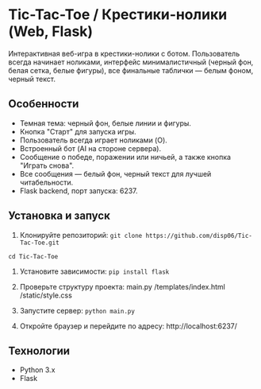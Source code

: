 # Tic-Tac-Toe / Крестики-нолики (Web, Flask)

Интерактивная веб-игра в крестики-нолики с ботом. Пользователь всегда начинает ноликами, интерфейс минималистичный (черный фон, белая сетка, белые фигуры), все финальные таблички — белым фоном, черный текст.

## Особенности

- Темная тема: черный фон, белые линии и фигуры.
- Кнопка "Старт" для запуска игры.
- Пользователь всегда играет ноликами (O).
- Встроенный бот (AI на стороне сервера).
- Сообщение о победе, поражении или ничьей, а также кнопка "Играть снова".
- Все сообщения — белый фон, черный текст для лучшей читабельности.
- Flask backend, порт запуска: 6237.

## Установка и запуск

1. Клонируйте репозиторий:
``git clone https://github.com/disp06/Tic-Tac-Toe.git``


``cd Tic-Tac-Toe``

1. Установите зависимости:
``pip install flask
``

2. Проверьте структуру проекта:
main.py
/templates/index.html
/static/style.css


3. Запустите сервер:
``python main.py
``

6. Откройте браузер и перейдите по адресу:
http://localhost:6237/

## Технологии
- Python 3.x
- Flask



